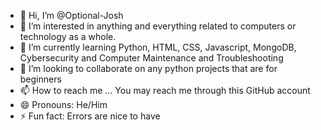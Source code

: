 - 👋 Hi, I’m @Optional-Josh
- 👀 I’m interested in anything and everything related to computers or technology as a whole.
- 🌱 I’m currently learning Python, HTML, CSS, Javascript, MongoDB, Cybersecurity and Computer Maintenance and Troubleshooting
- 💞️ I’m looking to collaborate on any python projects that are for beginners
- 📫 How to reach me ... You may reach me through this GitHub account 
- 😄 Pronouns: He/Him
- ⚡ Fun fact: Errors are nice to have

<!---
Optional-Josh/Optional-Josh is a ✨ special ✨ repository because its `README.md` (this file) appears on your GitHub profile.
You can click the Preview link to take a look at your changes.
--->
